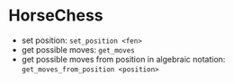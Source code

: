 # HorseChess
* set position:
  ```set_position <fen>```
* get possible moves:
```get_moves```
* get possible moves from position in algebraic notation:
```get_moves_from_position <position>```
